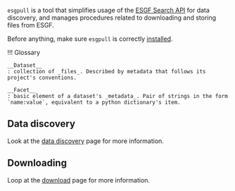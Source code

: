 `esgpull` is a tool that simplifies usage of the [ESGF Search API] for data discovery, and manages procedures related to downloading and storing files from ESGF.

Before anything, make sure `esgpull` is correctly [installed](../installation).

!!! Glossary

    __Dataset__
    : collection of _files_. Described by metadata that follows its project's conventions.

    __Facet__
    : basic element of a dataset's _metadata_. Pair of strings in the form `name:value`, equivalent to a python dictionary's item.


## Data discovery

Look at the [data discovery](../search) page for more information.


## Downloading

Loop at the [download](../download) page for more information.


[ESGF Search API]: https://esgf.github.io/esg-search/ESGF_Search_RESTful_API.html
